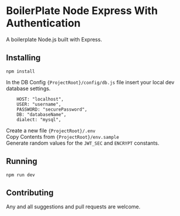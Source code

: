 # BoilerPlate Node Express With Authentication

A boilerplate Node.js built with Express. 

## Installing
`npm install`

In the DB Config `{ProjectRoot}/config/db.js` file insert your local dev database settings.
```
    HOST: "localhost",
    USER: "username",
    PASSWORD: "securePassword",
    DB: "databaseName",
    dialect: "mysql",
```

Create a new file `{ProjectRoot}/.env` <br>
Copy Contents from `{ProjectRoot}/env.sample` <br>
Generate random values for the `JWT_SEC` and `ENCRYPT` constants.


## Running
`npm run dev`

## Contributing
Any and all suggestions and pull requests are welcome. 